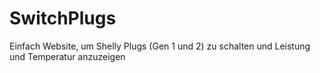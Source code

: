 # SwitchPlugs
Einfach Website, um Shelly Plugs (Gen 1 und 2) zu schalten und Leistung und Temperatur anzuzeigen
